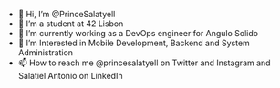 - 👋 Hi, I’m @PrinceSalatyell
- 👀 I’m a student at 42 Lisbon
- 🌱 I’m currently working as a DevOps engineer for Angulo Solido
- 💞️ I’m Interested in Mobile Development, Backend and System Administration
- 📫 How to reach me @princesalatyell on Twitter and Instagram and Salatiel Antonio on LinkedIn

<!---
PrinceSalatyell/PrinceSalatyell is a ✨ special ✨ repository because its `README.md` (this file) appears on your GitHub profile.
You can click the Preview link to take a look at your changes.
--->
